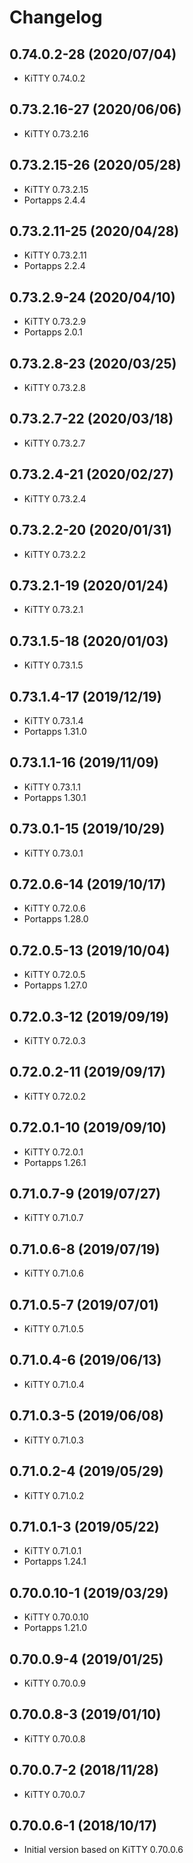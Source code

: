 # Changelog

## 0.74.0.2-28 (2020/07/04)

* KiTTY 0.74.0.2

## 0.73.2.16-27 (2020/06/06)

* KiTTY 0.73.2.16

## 0.73.2.15-26 (2020/05/28)

* KiTTY 0.73.2.15
* Portapps 2.4.4

## 0.73.2.11-25 (2020/04/28)

* KiTTY 0.73.2.11
* Portapps 2.2.4

## 0.73.2.9-24 (2020/04/10)

* KiTTY 0.73.2.9
* Portapps 2.0.1

## 0.73.2.8-23 (2020/03/25)

* KiTTY 0.73.2.8

## 0.73.2.7-22 (2020/03/18)

* KiTTY 0.73.2.7

## 0.73.2.4-21 (2020/02/27)

* KiTTY 0.73.2.4

## 0.73.2.2-20 (2020/01/31)

* KiTTY 0.73.2.2

## 0.73.2.1-19 (2020/01/24)

* KiTTY 0.73.2.1

## 0.73.1.5-18 (2020/01/03)

* KiTTY 0.73.1.5

## 0.73.1.4-17 (2019/12/19)

* KiTTY 0.73.1.4
* Portapps 1.31.0

## 0.73.1.1-16 (2019/11/09)

* KiTTY 0.73.1.1
* Portapps 1.30.1

## 0.73.0.1-15 (2019/10/29)

* KiTTY 0.73.0.1

## 0.72.0.6-14 (2019/10/17)

* KiTTY 0.72.0.6
* Portapps 1.28.0

## 0.72.0.5-13 (2019/10/04)

* KiTTY 0.72.0.5
* Portapps 1.27.0

## 0.72.0.3-12 (2019/09/19)

* KiTTY 0.72.0.3

## 0.72.0.2-11 (2019/09/17)

* KiTTY 0.72.0.2

## 0.72.0.1-10 (2019/09/10)

* KiTTY 0.72.0.1
* Portapps 1.26.1

## 0.71.0.7-9 (2019/07/27)

* KiTTY 0.71.0.7

## 0.71.0.6-8 (2019/07/19)

* KiTTY 0.71.0.6

## 0.71.0.5-7 (2019/07/01)

* KiTTY 0.71.0.5

## 0.71.0.4-6 (2019/06/13)

* KiTTY 0.71.0.4

## 0.71.0.3-5 (2019/06/08)

* KiTTY 0.71.0.3

## 0.71.0.2-4 (2019/05/29)

* KiTTY 0.71.0.2

## 0.71.0.1-3 (2019/05/22)

* KiTTY 0.71.0.1
* Portapps 1.24.1

## 0.70.0.10-1 (2019/03/29)

* KiTTY 0.70.0.10
* Portapps 1.21.0

## 0.70.0.9-4 (2019/01/25)

* KiTTY 0.70.0.9

## 0.70.0.8-3 (2019/01/10)

* KiTTY 0.70.0.8

## 0.70.0.7-2 (2018/11/28)

* KiTTY 0.70.0.7

## 0.70.0.6-1 (2018/10/17)

* Initial version based on KiTTY 0.70.0.6
